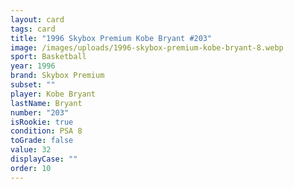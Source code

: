 ```yaml
---
layout: card
tags: card
title: "1996 Skybox Premium Kobe Bryant #203"
image: /images/uploads/1996-skybox-premium-kobe-bryant-8.webp
sport: Basketball
year: 1996
brand: Skybox Premium
subset: ""
player: Kobe Bryant
lastName: Bryant
number: "203"
isRookie: true
condition: PSA 8
toGrade: false
value: 32
displayCase: ""
order: 10
---
```

